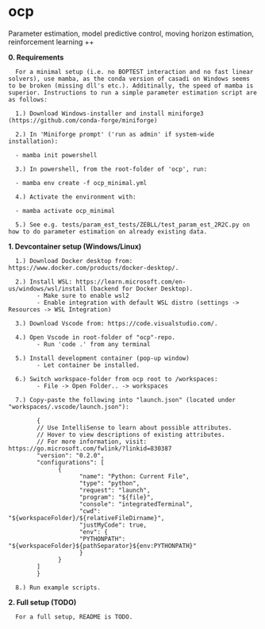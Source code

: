 # ocp
Parameter estimation, model predictive control, moving horizon estimation, reinforcement learning ++

**0. Requirements**

      For a minimal setup (i.e. no BOPTEST interaction and no fast linear solvers), use mamba, as the conda version of casadi on Windows seems to be broken (missing dll's etc.). Additinally, the speed of mamba is superior. Instructions to run a simple parameter estimation script are as follows:
      
      1.) Download Windows-installer and install miniforge3 (https://github.com/conda-forge/miniforge)
      
      2.) In 'Miniforge prompt' ('run as admin' if system-wide installation):
      
      - mamba init powershell
      
      3.) In powershell, from the root-folder of 'ocp', run:
      
      - mamba env create -f ocp_minimal.yml

      4.) Activate the environment with:

      - mamba activate ocp_minimal
      
      5.) See e.g. tests/param_est_tests/ZEBLL/test_param_est_2R2C.py on how to do parameter estimation on already existing data.

**1. Devcontainer setup (Windows/Linux)**

      1.) Download Docker desktop from: https://www.docker.com/products/docker-desktop/.

      2.) Install WSL: https://learn.microsoft.com/en-us/windows/wsl/install (backend for Docker Desktop).
            - Make sure to enable wsl2
            - Enable integration with default WSL distro (settings -> Resources -> WSL Integration)

      3.) Download Vscode from: https://code.visualstudio.com/.

      4.) Open Vscode in root-folder of "ocp"-repo.
			- Run 'code .' from any terminal

      5.) Install development container (pop-up window)
			- Let container be installed.
	  
	  6.) Switch workspace-folder from ocp root to /workspaces:
			- File -> Open Folder.. -> workspaces

      7.) Copy-paste the following into "launch.json" (located under "workspaces/.vscode/launch.json"):

            {
            // Use IntelliSense to learn about possible attributes.
            // Hover to view descriptions of existing attributes.
            // For more information, visit: https://go.microsoft.com/fwlink/?linkid=830387
            "version": "0.2.0",
            "configurations": [
                  {
                        "name": "Python: Current File",
                        "type": "python",
                        "request": "launch",
                        "program": "${file}",
                        "console": "integratedTerminal",
                        "cwd": "${workspaceFolder}/${relativeFileDirname}",
                        "justMyCode": true,
                        "env": {
                        "PYTHONPATH": "${workspaceFolder}${pathSeparator}${env:PYTHONPATH}"
                        }
                  }
            ]
            }

      8.) Run example scripts.

**2. Full setup (TODO)**

      For a full setup, README is TODO.